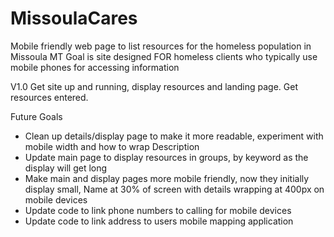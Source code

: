 # MissoulaCares
Mobile friendly web page to list resources for the homeless population in Missoula MT
Goal is site designed FOR homeless clients who typically use mobile phones for accessing information

V1.0 Get site up and running, display resources and landing page. Get resources entered.

Future Goals
- Clean up details/display page to make it more readable, experiment with mobile width and how to wrap Description
- Update main page to display resources in groups, by keyword as the display will get long
- Make main and display pages more mobile friendly, now they initially display small, Name at 30% of screen with details wrapping at 400px on mobile devices
- Update code to link phone numbers to calling for mobile devices
- Update code to link address to users mobile mapping application
